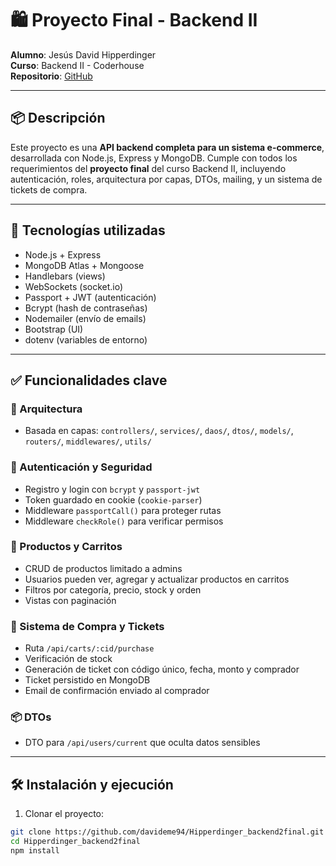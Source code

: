 # 🛍️ Proyecto Final - Backend II

**Alumno**: Jesús David Hipperdinger  
**Curso**: Backend II - Coderhouse  
**Repositorio**: [GitHub](https://github.com/davideme94/Hipperdinger_backend2final)

---

## 📦 Descripción

Este proyecto es una **API backend completa para un sistema e-commerce**, desarrollada con Node.js, Express y MongoDB. Cumple con todos los requerimientos del **proyecto final** del curso Backend II, incluyendo autenticación, roles, arquitectura por capas, DTOs, mailing, y un sistema de tickets de compra.

---

## 🚀 Tecnologías utilizadas

- Node.js + Express
- MongoDB Atlas + Mongoose
- Handlebars (views)
- WebSockets (socket.io)
- Passport + JWT (autenticación)
- Bcrypt (hash de contraseñas)
- Nodemailer (envío de emails)
- Bootstrap (UI)
- dotenv (variables de entorno)

---

## ✅ Funcionalidades clave

### 🧱 Arquitectura
- Basada en capas: `controllers/`, `services/`, `daos/`, `dtos/`, `models/`, `routers/`, `middlewares/`, `utils/`

### 👤 Autenticación y Seguridad
- Registro y login con `bcrypt` y `passport-jwt`
- Token guardado en cookie (`cookie-parser`)
- Middleware `passportCall()` para proteger rutas
- Middleware `checkRole()` para verificar permisos

### 🛒 Productos y Carritos
- CRUD de productos limitado a admins
- Usuarios pueden ver, agregar y actualizar productos en carritos
- Filtros por categoría, precio, stock y orden
- Vistas con paginación

### 🧾 Sistema de Compra y Tickets
- Ruta `/api/carts/:cid/purchase`
- Verificación de stock
- Generación de ticket con código único, fecha, monto y comprador
- Ticket persistido en MongoDB
- Email de confirmación enviado al comprador

### 📦 DTOs
- DTO para `/api/users/current` que oculta datos sensibles

---

## 🛠️ Instalación y ejecución

1. Clonar el proyecto:

```bash
git clone https://github.com/davideme94/Hipperdinger_backend2final.git
cd Hipperdinger_backend2final
npm install
